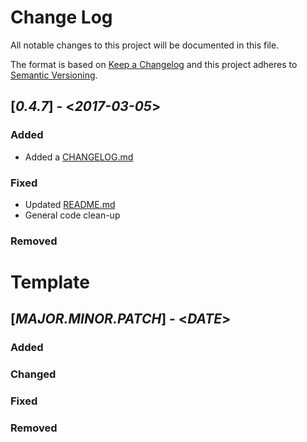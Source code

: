 # Change Log
All notable changes to this project will be documented in this file.

The format is based on [Keep a Changelog](http://keepachangelog.com/) 
and this project adheres to [Semantic Versioning](http://semver.org/).

## [*0.4.7*] - <*2017-03-05*>

### Added

* Added a [CHANGELOG.md](CHANGELOG.md)

### Fixed

* Updated [README.md](README.md)
* General code clean-up

### Removed


# Template
## [*MAJOR.MINOR.PATCH*] - <*DATE*>
### Added
### Changed
### Fixed
### Removed
